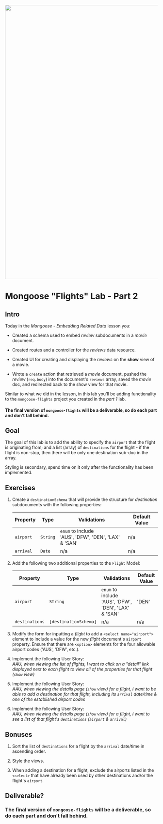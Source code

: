 
<img src="https://i.imgur.com/Y74xxoD.jpg" width="900">

# Mongoose "Flights" Lab - Part 2

## Intro

Today in the _Mongoose - Embedding Related Data_ lesson you:

- Created a schema used to embed _review_ subdocuments in a _movie_ document.

- Created routes and a controller for the _reviews_ data resource.

- Created UI for creating and displaying the _reviews_ on the **show** view of a movie.

- Wrote a `create` action that retrieved a _movie_ document, pushed the _review_ (`req.body`) into the document's `reviews` array, saved the _movie_ doc, and redirected back to the show view for that movie.

Similar to what we did in the lesson, in this lab you'll be adding functionality to the `mongoose-flights` project you created in the _part 1_ lab.

#### The final version of `mongoose-flights` will be a deliverable, so do each part and don't fall behind.

## Goal

The goal of this lab is to add the ability to specify the `airport` that the flight is originating from; and a list (array) of `destinations` for the flight - if the flight is non-stop, then there will be only one destination sub-doc in the array.

Styling is secondary, spend time on it only after the functionality has been implemented.

## Exercises

1. Create a `destinationSchema` that will provide the structure for _destination_ subdocuments with the following properties:

	| Property | Type | Validations | Default Value |
	|---|---|---|---|
	| `airport`| `String`| `enum` to include<br>'AUS', 'DFW', 'DEN', 'LAX' & 'SAN' | n/a |
	| `arrival`| `Date`| n/a | n/a | 

2. Add the following two additional properties to the `Flight` Model:

	| Property | Type | Validations | Default Value |
	|---|---|---|---|
	| `airport`| `String`| `enum` to include<br>'AUS', 'DFW', 'DEN', 'LAX' & 'SAN' | 'DEN' | 
	| `destinations`| `[destinationSchema]`| n/a | n/a | 

3. Modify the form for inputting a _flight_ to add a `<select name="airport">` element to include a value for the new _flight_ document's `airport` property. Ensure that there are `<option>` elements for the four allowable airport codes ('AUS', 'DFW', etc.).

4. Implement the following User Story:<br>_AAU, when viewing the list of flights, I want to click on a "detail" link displayed next to each flight to view all of the properties for that flight (`show` view)_

5. Implement the following User Story:<br>_AAU, when viewing the details page (`show` view) for a flight, I want to be able to add a destination for that flight, including its `arrival` date/time & one of the established airport codes_

6. Implement the following User Story:<br>_AAU, when viewing the details page (`show` view) for a flight, I want to see a list of that flight's `destinations` (`airport` & `arrival`)_


## Bonuses

1. Sort the list of `destinations` for a flight by the `arrival` date/time in ascending order.

2. Style the views.

3. When adding a destination for a flight, exclude the airports listed in the `<select>` that have already been used by other destinations and/or the flight's `airport`.

## Deliverable?

### The final version of `mongoose-flights` will be a deliverable, so do each part and don't fall behind.